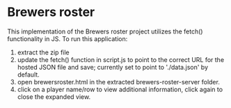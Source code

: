 # Brewers roster
This implementation of the Brewers roster project utilizes the fetch() functionality in JS.
To run this application: 
1. extract the zip file 
2. update the fetch() function in script.js to point to the correct URL for the hosted JSON file and save; currently set to point to './data.json' by default.
3. open brewersroster.html in the extracted brewers-roster-server folder.
4. click on a player name/row to view additional information, click again to close the expanded view.
